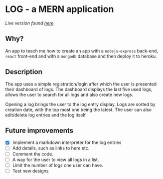 # LOG - a MERN application
*Live version found [here](logmaker.herokuapp.com/)*

## Why?
An app to teach me how to create an app with a `nodejs`-`express` back-end, `react` front-end and with a `mongodb` database and then deploy it to heroku.

## Description
The app uses a simple registration/login after which the user is presented their dashboard of logs. The dashboard displays the last five used logs, allows the user to search for all logs and also create new logs.

Opening a log brings the user to the log entry display. Logs are sorted by creation date, with the top most one being the latest. The user can also edit/delete log entries and the log itself.

## Future improvements
- [x] Implement a markdown interpreter for the log entries
- [ ] Add details, such as links to here etc.
- [ ] Comment the code.
- [ ] A way for the user to view all logs in a list.
- [ ] Limit the number of logs one user can have.
- [ ] Test new designs

